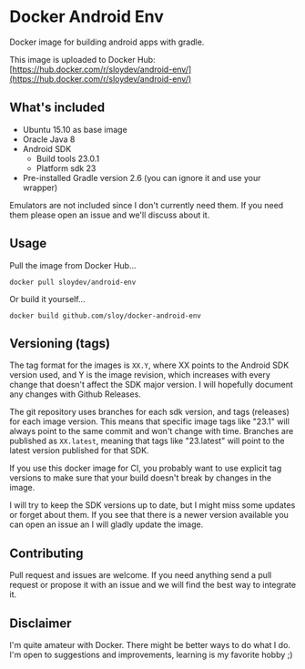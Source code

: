 # Docker Android Env
Docker image for building android apps with gradle.

This image is uploaded to Docker Hub: [https://hub.docker.com/r/sloydev/android-env/](https://hub.docker.com/r/sloydev/android-env/)

## What's included
- Ubuntu 15.10 as base image
- Oracle Java 8
- Android SDK
  - Build tools 23.0.1
  - Platform sdk 23 
- Pre-installed Gradle version 2.6 (you can ignore it and use your wrapper)

Emulators are not included since I don't currently need them. If you need them please open an issue and we'll discuss about it.

## Usage
Pull the image from Docker Hub...
```
docker pull sloydev/android-env
```

Or build it yourself...
```
docker build github.com/sloy/docker-android-env
```

## Versioning (tags)
The tag format for the images is `XX.Y`, where XX points to the Android SDK version used, and Y is the image revision, which increases with every change that doesn't affect the SDK major version. I will hopefully document any changes with Github Releases.

The git repository uses branches for each sdk version, and tags (releases) for each image version. This means that specific image tags like "23.1" will always point to the same commit and won't change with time. Branches are published as `XX.latest`, meaning that tags like "23.latest" will point to the latest version published for that SDK.

If you use this docker image for CI, you probably want to use explicit tag versions to make sure that your build doesn't break by changes in the image.

I will try to keep the SDK versions up to date, but I might miss some updates or forget about them. If you see that there is a newer version available you can open an issue an I will gladly update the image.

## Contributing
Pull request and issues are welcome. If you need anything send a pull request or propose it with an issue and we will find the best way to integrate it.

## Disclaimer
I'm quite amateur with Docker. There might be better ways to do what I do. I'm open to suggestions and improvements, learning is my favorite hobby ;)
